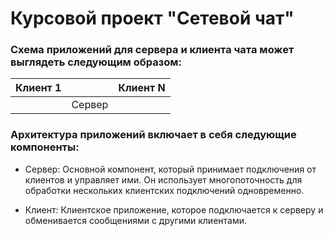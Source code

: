 # Курсовой проект "Сетевой чат"
### Схема приложений для сервера и клиента чата может выглядеть следующим образом:

| Клиент 1 |  | Клиент N |
| --- |  --- | --- |
| | Сервер | |
### Архитектура приложений включает в себя следующие компоненты:

- Сервер: Основной компонент, который принимает подключения от клиентов и управляет ими. Он использует многопоточность для обработки нескольких клиентских подключений одновременно.

- Клиент: Клиентское приложение, которое подключается к серверу и обменивается сообщениями с другими клиентами.

